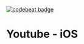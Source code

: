 [![codebeat badge](https://codebeat.co/badges/b714cef0-a8c2-43b2-b4fa-5776ee5bc4c4)](https://codebeat.co/projects/github-com-blkbrds-intern08-haivl-youtube-master)
# Youtube - iOS 


